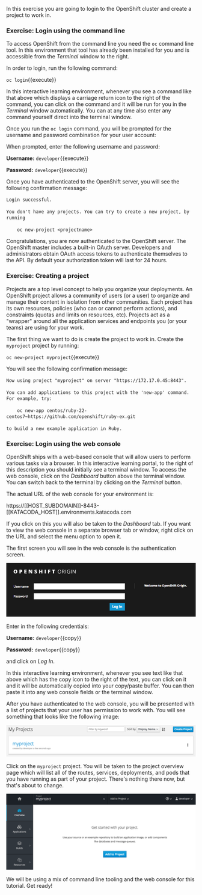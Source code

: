 In this exercise you are going to login to the OpenShift cluster and create a project to work in.

### Exercise: Login using the command line

To access OpenShift from the command line you need the `oc` command line tool. In this environment that tool has already been installed for you and is accessible from the _Terminal_ window to the right.

In order to login, run the following command:

``oc login``{{execute}}

In this interactive learning environment, whenever you see a command like that above which displays a carriage return icon to the right of the command, you can click on the command and it will be run for you in the _Terminal_ window automatically. You can at any time also enter any command yourself direct into the terminal window.

Once you run the `oc login` command, you will be prompted for the username and
password combination for your user account:

When prompted, enter the following username and password:

**Username:** ``developer``{{execute}}

**Password:** ``developer``{{execute}}

Once you have authenticated to the OpenShift server, you will see the
following confirmation message:

```
Login successful.

You don't have any projects. You can try to create a new project, by running

    oc new-project <projectname>
```

Congratulations, you are now authenticated to the OpenShift server. The
OpenShift master includes a built-in OAuth server. Developers and administrators
obtain OAuth access tokens to authenticate themselves to the API. By default
your authorization token will last for 24 hours.

### Exercise: Creating a project

Projects are a top level concept to help you organize your deployments. An
OpenShift project allows a community of users (or a user) to organize and manage
their content in isolation from other communities. Each project has its own
resources, policies (who can or cannot perform actions), and constraints (quotas
and limits on resources, etc). Projects act as a "wrapper" around all the
application services and endpoints you (or your teams) are using for your work.

The first thing we want to do is create the project to work in. Create the `myproject` project by running:

``oc new-project myproject``{{execute}}

You will see the following confirmation message:

```
Now using project "myproject" on server "https://172.17.0.45:8443".

You can add applications to this project with the 'new-app' command. For example, try:

    oc new-app centos/ruby-22-centos7~https://github.com/openshift/ruby-ex.git

to build a new example application in Ruby.
```

### Exercise: Login using the web console

OpenShift ships with a web-based console that will allow users to
perform various tasks via a browser.  In this interactive learning portal, to the right of this description you should initially see a terminal window. To access the web console, click on the _Dashboard_ button above the terminal window. You can switch back to the terminal by clicking on the _Terminal_ button.

The actual URL of the web console for your environment is:

https://[[HOST_SUBDOMAIN]]-8443-[[KATACODA_HOST]].environments.katacoda.com

If you click on this you will also be taken to the _Dashboard_ tab. If you want to view the web console in a separate browser tab or window, right click on the URL and select the menu option to open it.

The first screen you will see in the web console is the authentication screen.

![Web Console Login](../../assets/workshops/workshop-1/01-web-console-login.png)

Enter in the following credentials:

**Username:** ``developer``{{copy}}

**Password:** ``developer``{{copy}}

and click on _Log In_.

In this interactive learning environment, whenever you see text like that above which has the copy icon to the right of the text, you can click on it and it will be automatically copied into your copy/paste buffer. You can then paste it into any web console fields or the terminal window.

After you have authenticated to the web console, you will be presented with a
list of projects that your user has permission to work with. You will see
something that looks like the following image:

![List of Projects](../../assets/workshops/workshop-1/01-list-of-projects.png)

Click on the `myproject` project. You will be taken to the project overview page
which will list all of the routes, services, deployments, and pods that you have
running as part of your project. There's nothing there now, but that's about to
change.

![Project Overview](../../assets/workshops/workshop-1/01-project-overview.png)

We will be using a mix of command line tooling and the web console for this tutorial.
Get ready!
